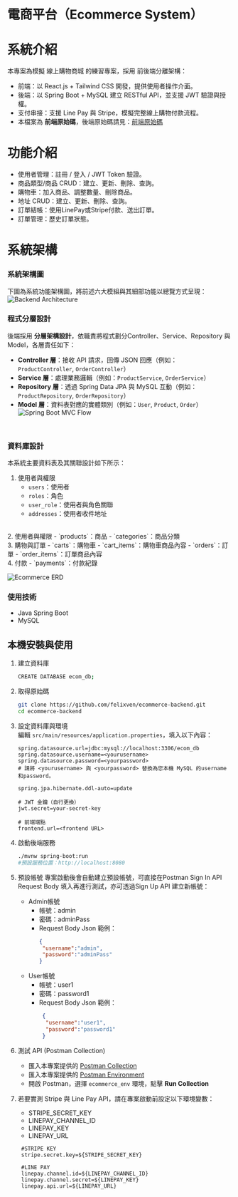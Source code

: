 # 電商平台（Ecommerce System）

# 系統介紹
本專案為模擬 線上購物商城 的練習專案，採用 前後端分離架構：
- 前端：以 React.js + Tailwind CSS 開發，提供使用者操作介面。
- 後端：以 Spring Boot + MySQL 建立 RESTful API，並支援 JWT 驗證與授權。
- 支付串接：支援 Line Pay 與 Stripe，模擬完整線上購物付款流程。
- 本檔案為 **前端原始碼**，後端原始碼請見：[前端原始碼](https://github.com/felixven/ecommerce-frontend.git)

# 功能介紹
- 使用者管理：註冊 / 登入 / JWT Token 驗證。
- 商品類型/商品 CRUD：建立、更新、刪除、查詢。
- 購物車：加入商品、調整數量、刪除商品。
- 地址 CRUD：建立、更新、刪除、查詢。
- 訂單結帳：使用LinePay或Stripe付款、送出訂單。
- 訂單管理：歷史訂單狀態。

# 系統架構
### 系統架構圖
下圖為系統功能架構圖，將前述六大模組與其細部功能以總覽方式呈現：
![Backend Architecture](docs/ecommerce-backend-architecture.png)
<br/>

### 程式分層設計
後端採用 **分層架構設計**，依職責將程式劃分Controller、Service、Repository 與 Model，各層責任如下：
 - **Controller 層**：接收 API 請求，回傳 JSON 回應（例如：`ProductController`, `OrderController`）  
 - **Service 層**：處理業務邏輯（例如：`ProductService`, `OrderService`）  
 - **Repository 層**：透過 Spring Data JPA 與 MySQL 互動（例如：`ProductRepository`, `OrderRepository`）  
 - **Model 層**：資料表對應的實體類別（例如：`User`, `Product`, `Order`）
![Spring Boot MVC Flow](docs/ecommerce-springboot-mvc-flow.png)
<br/>

### 資料庫設計
本系統主要資料表及其關聯設計如下所示：

1. 使用者與權限
   - `users`：使用者
   - `roles`：角色
   - `user_role`：使用者與角色關聯
   - `addresses`：使用者收件地址   
<br/>
2. 使用者與權限
   - `products`：商品
   - `categories`：商品分類
<br/>
3. 購物與訂單
   - `carts`：購物車
   - `cart_items`：購物車商品內容
   - `orders`：訂單
   - `order_items`：訂單商品內容
<br/>
4. 付款
   - `payments`：付款紀錄

![Ecommerce ERD](docs/ecommerce-erd.png)

### 使用技術
- Java Spring Boot
- MySQL

## 本機安裝與使用

1. 建立資料庫
   ```bash
   CREATE DATABASE ecom_db;
   ```
2. 取得原始碼
   ```bash
   git clone https://github.com/felixven/ecommerce-backend.git
   cd ecommerce-backend
   ```
   
3. 設定資料庫與環境  
   編輯 `src/main/resources/application.properties`，填入以下內容：

   ```properties
   spring.datasource.url=jdbc:mysql://localhost:3306/ecom_db
   spring.datasource.username=<yourusername>
   spring.datasource.password=<yourpassword>
   # 請將 <yourusername> 與 <yourpassword> 替換為您本機 MySQL 的username和password。

   spring.jpa.hibernate.ddl-auto=update

   # JWT 金鑰（自行更換）
   jwt.secret=your-secret-key
   
   # 前端端點
   frontend.url=<frontend URL>
   ```
   
4. 啟動後端服務
   ```bash
   ./mvnw spring-boot:run
   #預設服務位置：http://localhost:8080
   ```
5. 預設帳號
   專案啟動後會自動建立預設帳號，可直接在Postman Sign In API Request Body 填入再進行測試，亦可透過Sign Up API 建立新帳號：
   - Admin帳號
     - 帳號：admin
     - 密碼：adminPass
     - Request Body Json 範例：
        ```json
        {
         "username":"admin",
         "password":"adminPass"
        } 
        ```
   - User帳號
     - 帳號：user1
     - 密碼：password1
     - Request Body Json 範例：
       ```json
        {
         "username":"user1",
         "password":"password1"
        }
        ```
6. 測試 API (Postman Collection)
   - 匯入本專案提供的 [Postman Collection](docs/Spring_Boot_Ecommerce_API.json)
   - 匯入本專案提供的 [Postman Environment](docs/ecommerce_env.json)
   - 開啟 Postman，選擇 `ecommerce_env` 環境，點擊 **Run Collection**  

7. 若要實測 Stripe 與 Line Pay API，請在專案啟動前設定以下環境變數：
   - STRIPE_SECRET_KEY
   - LINEPAY_CHANNEL_ID
   - LINEPAY_KEY
   - LINEPAY_URL
   ```properties
    #STRIPE KEY
    stripe.secret.key=${STRIPE_SECRET_KEY}

    #LINE PAY
    linepay.channel.id=${LINEPAY_CHANNEL_ID}
    linepay.channel.secret=${LINEPAY_KEY}
    linepay.api.url=${LINEPAY_URL}
    ```
   




